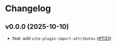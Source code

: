 # Changelog

## v0.0.0 (2025-10-10)

- feat: add `vite-plugin-import-attributes` ([#1133](https://github.com/hi-ogawa/vite-plugins/pull/1133))
